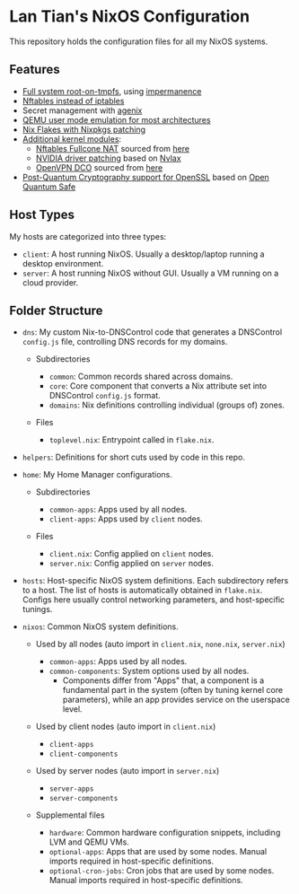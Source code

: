 # Lan Tian's NixOS Configuration

This repository holds the configuration files for all my NixOS systems.

## Features

- [Full system root-on-tmpfs](nixos/common-components/impermanence.nix), using [impermanence](https://github.com/nix-community/impermanence)
- [Nftables instead of iptables](nixos/server-components/nftables.nix)
- Secret management with [agenix](https://github.com/ryantm/agenix)
- [QEMU user mode emulation for most architectures](https://github.com/xddxdd/nur-packages/blob/master/modules/qemu-user-static-binfmt.nix)
- [Nix Flakes with Nixpkgs patching](flake.nix)
- [Additional kernel modules](nixos/common-components/kernel/default.nix):
  - [Nftables Fullcone NAT](nixos/common-components/kernel/nft-fullcone.nix) sourced from [here](https://github.com/fullcone-nat-nftables/nft-fullcone)
  - [NVIDIA driver patching](nixos/common-components/kernel/nvlax/default.nix) based on [Nvlax](https://github.com/illnyang/nvlax)
  - [OpenVPN DCO](nixos/common-components/kernel/ovpn-dco.nix) sourced from [here](https://github.com/OpenVPN/ovpn-dco)
- [Post-Quantum Cryptography support for OpenSSL](nixos/common-components/environment.nix) based on [Open Quantum Safe](https://github.com/open-quantum-safe/oqs-provider)

## Host Types

My hosts are categorized into three types:

- `client`: A host running NixOS. Usually a desktop/laptop running a desktop environment.
- `server`: A host running NixOS without GUI. Usually a VM running on a cloud provider.

## Folder Structure

- `dns`: My custom Nix-to-DNSControl code that generates a DNSControl `config.js` file, controlling DNS records for my domains.

  - Subdirectories

    - `common`: Common records shared across domains.
    - `core`: Core component that converts a Nix attribute set into DNSControl `config.js` format.
    - `domains`: Nix definitions controlling individual (groups of) zones.

  - Files
    - `toplevel.nix`: Entrypoint called in `flake.nix`.

- `helpers`: Definitions for short cuts used by code in this repo.

- `home`: My Home Manager configurations.

  - Subdirectories

    - `common-apps`: Apps used by all nodes.
    - `client-apps`: Apps used by `client` nodes.

  - Files
    - `client.nix`: Config applied on `client` nodes.
    - `server.nix`: Config applied on `server` nodes.

- `hosts`: Host-specific NixOS system definitions. Each subdirectory refers to a host. The list of hosts is automatically obtained in `flake.nix`. Configs here usually control networking parameters, and host-specific tunings.

- `nixos`: Common NixOS system definitions.

  - Used by all nodes (auto import in `client.nix`, `none.nix`, `server.nix`)

    - `common-apps`: Apps used by all nodes.
    - `common-components`: System options used by all nodes.
      - Components differ from "Apps" that, a component is a fundamental part in the system (often by tuning kernel core parameters), while an app provides service on the userspace level.

  - Used by client nodes (auto import in `client.nix`)

    - `client-apps`
    - `client-components`

  - Used by server nodes (auto import in `server.nix`)

    - `server-apps`
    - `server-components`

  - Supplemental files
    - `hardware`: Common hardware configuration snippets, including LVM and QEMU VMs.
    - `optional-apps`: Apps that are used by some nodes. Manual imports required in host-specific definitions.
    - `optional-cron-jobs`: Cron jobs that are used by some nodes. Manual imports required in host-specific definitions.
